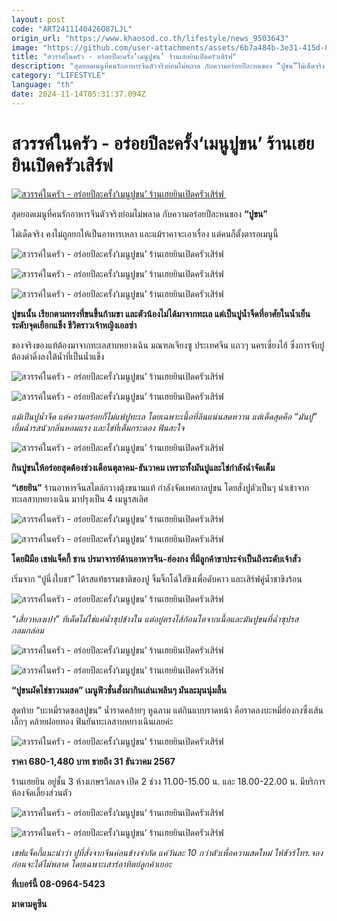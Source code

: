 ```yaml
---
layout: post
code: "ART2411140426O87LJL"
origin_url: "https://www.khaosod.co.th/lifestyle/news_9503643"
image: "https://github.com/user-attachments/assets/6b7a484b-3e31-415d-819c-1bc2c42717e1"
title: "สวรรค์ในครัว - อร่อยปีละครั้ง‘เมนูปูขน’ ร้านเฮยยินเปิดครัวเสิร์ฟ"
description: "สุดยอดเมนูที่คนรักอาหารจีนตัวจริงย่อมไม่พลาด กับความอร่อยปีละหนของ “ปูขน”ไม่เด็ดจริง คงไม่ถูกยกให้เป็นอาหารเหลา และแม้ราคาจะเอาเรื่อง แต่คนก็ตั้งตารอเมนู"
category: "LIFESTYLE"
language: "th"
date: 2024-11-14T05:31:37.094Z
---
```


# สวรรค์ในครัว - อร่อยปีละครั้ง‘เมนูปูขน’ ร้านเฮยยินเปิดครัวเสิร์ฟ

[![สวรรค์ในครัว - อร่อยปีละครั้ง‘เมนูปูขน’ ร้านเฮยยินเปิดครัวเสิร์ฟ ](https://www.khaosod.co.th/wpapp/uploads/2024/11/ปก-สวรรค์-1.jpg "สวรรค์ในครัว - อร่อยปีละครั้ง‘เมนูปูขน’ ร้านเฮยยินเปิดครัวเสิร์ฟ ")](https://www.khaosod.co.th/wpapp/uploads/2024/11/ปก-สวรรค์-1.jpg)

สุดยอดเมนูที่คนรักอาหารจีนตัวจริงย่อมไม่พลาด กับความอร่อยปีละหนของ **“ปูขน”**

ไม่เด็ดจริง คงไม่ถูกยกให้เป็นอาหารเหลา และแม้ราคาจะเอาเรื่อง แต่คนก็ตั้งตารอเมนูนี้

![สวรรค์ในครัว - อร่อยปีละครั้ง‘เมนูปูขน’ ร้านเฮยยินเปิดครัวเสิร์ฟ ](https://www.khaosod.co.th/wpapp/uploads/2024/11/1465174_n.jpg)

![สวรรค์ในครัว - อร่อยปีละครั้ง‘เมนูปูขน’ ร้านเฮยยินเปิดครัวเสิร์ฟ ](https://www.khaosod.co.th/wpapp/uploads/2024/11/บะหมี่ราดซอสปูขน.jpg)

![สวรรค์ในครัว - อร่อยปีละครั้ง‘เมนูปูขน’ ร้านเฮยยินเปิดครัวเสิร์ฟ ](https://www.khaosod.co.th/wpapp/uploads/2024/11/ห้องส่วนตัว.jpg)

**ปูขนนั้น เรียกตามทรงที่ขนขึ้นก้ามขา และตัวน้องไม่ได้มาจากทะเล แต่เป็นปูน้ำจืดที่อาศัยในน้ำเย็นระดับจุดเยือกแข็ง ชีวิตราวเจ้าหญิงเอลซ่า**

ของจริงของแท้ต้องมาจากทะเลสาบหยางเฉิน มณฑลเจียงซู ประเทศจีน แถวๆ นครเซี่ยงไฮ้ ซึ่งการจับปูต้องดำดิ่งลงใต้น้ำที่เป็นน้ำแข็ง

![สวรรค์ในครัว - อร่อยปีละครั้ง‘เมนูปูขน’ ร้านเฮยยินเปิดครัวเสิร์ฟ ](https://www.khaosod.co.th/wpapp/uploads/2024/11/5961153_n.jpg)

![สวรรค์ในครัว - อร่อยปีละครั้ง‘เมนูปูขน’ ร้านเฮยยินเปิดครัวเสิร์ฟ ](https://www.khaosod.co.th/wpapp/uploads/2024/11/ปูขนนึ่ง-2.jpg)

_แม้เป็นปูน้ำจืด แต่ความอร่อยก็ไม่แพ้ปูทะเล โดยเฉพาะเนื้อที่ลีนแน่นสดหวาน แต่เด็ดสุดคือ “มันปู” เยิ้มฉ่ำรสนัวกลิ่นหอมแรง และไข่ที่เต็มกระดอง ฟินสะใจ_

![สวรรค์ในครัว - อร่อยปีละครั้ง‘เมนูปูขน’ ร้านเฮยยินเปิดครัวเสิร์ฟ ](https://www.khaosod.co.th/wpapp/uploads/2024/11/8319063_n.jpg)

**กินปูขนให้อร่อยสุดต้องช่วงเดือนตุลาคม-ธันวาคม เพราะทั้งมันปูและไข่กำลังฉ่ำจัดเต็ม**

**“เฮยยิน”** ร้านอาหารจีนสไตล์กวางตุ้งขนานแท้ กำลังจัดเทศกาลปูขน โดยสั่งปูตัวเป็นๆ นำเข้าจากทะเลสาบหยางเฉิน มาปรุงเป็น 4 เมนูรสเลิศ

![สวรรค์ในครัว - อร่อยปีละครั้ง‘เมนูปูขน’ ร้านเฮยยินเปิดครัวเสิร์ฟ ](https://www.khaosod.co.th/wpapp/uploads/2024/11/40818923_n.jpg)

![สวรรค์ในครัว - อร่อยปีละครั้ง‘เมนูปูขน’ ร้านเฮยยินเปิดครัวเสิร์ฟ ](https://www.khaosod.co.th/wpapp/uploads/2024/11/ปูขนนึ่ง-พร้อมบริการแกะ.jpg)

**โดยฝีมือ เชฟแจ็คกี้ ชาน ปรมาจารย์ด้านอาหารจีน-ฮ่องกง ที่มีลูกค้าขาประจำเป็นถึงระดับเจ้าสัว**

เริ่มจาก “ปูนึ่งใบชา” ได้รสแท้ธรรมชาติของปู จิ้มจิ๊กโฉ่ใส่ขิงเพื่อดับคาว และเสิร์ฟคู่น้ำชาขิงร้อน

![สวรรค์ในครัว - อร่อยปีละครั้ง‘เมนูปูขน’ ร้านเฮยยินเปิดครัวเสิร์ฟ ](https://www.khaosod.co.th/wpapp/uploads/2024/11/เสี่ยวหลงเปา-2.jpg)

_“เสี่ยวหลงเปา” ทีเด็ดไม่ใช่แค่น้ำซุปข้างใน แต่อยู่ตรงไส้ก้อนโตจากเนื้อและมันปูขนที่ฉ่ำซุปรสกลมกล่อม_

![สวรรค์ในครัว - อร่อยปีละครั้ง‘เมนูปูขน’ ร้านเฮยยินเปิดครัวเสิร์ฟ ](https://www.khaosod.co.th/wpapp/uploads/2024/11/462541879_1621981568352116_3569680453068415568_n.jpg)

![สวรรค์ในครัว - อร่อยปีละครั้ง‘เมนูปูขน’ ร้านเฮยยินเปิดครัวเสิร์ฟ ](https://www.khaosod.co.th/wpapp/uploads/2024/11/ปูขนนึ่ง.jpg)

**“ปูขนผัดไข่ขาวนมสด” เมนูฟิวชั่นสั่งมากินเล่นเพลินๆ มันละมุนนุ่มลิ้น**

สุดท้าย “บะหมี่ราดซอสปูขน” น้ำราดคล้ายๆ หูฉลาม แต่กินแบบราดหน้า คือราดลงบะหมี่ฮ่องกงซึ่งเส้นเล็กๆ คล้ายฝอยทอง ฟินยันทะเลสาบหยางเฉินเลยค่ะ

![สวรรค์ในครัว - อร่อยปีละครั้ง‘เมนูปูขน’ ร้านเฮยยินเปิดครัวเสิร์ฟ ](https://www.khaosod.co.th/wpapp/uploads/2024/11/7203596146_n.jpg)

**ราคา 680-1,480 บาท ขายถึง 31 ธันวาคม 2567**

ร้านเฮยยิน อยู่ชั้น 3 ห้างเกษรวิลเลจ เปิด 2 ช่วง 11.00-15.00 น. และ 18.00-22.00 น. มีบริการห้องจัดเลี้ยงส่วนตัว

![สวรรค์ในครัว - อร่อยปีละครั้ง‘เมนูปูขน’ ร้านเฮยยินเปิดครัวเสิร์ฟ ](https://www.khaosod.co.th/wpapp/uploads/2024/11/เชฟแจ็คกี้-ชาน.jpg)

![สวรรค์ในครัว - อร่อยปีละครั้ง‘เมนูปูขน’ ร้านเฮยยินเปิดครัวเสิร์ฟ ](https://www.khaosod.co.th/wpapp/uploads/2024/11/ปูขนผัดไข่ขาวนมสด.jpg)

_เชฟแจ็คกี้แนะนำว่า ปูที่สั่งจากจีนค่อนข้างจำกัด แค่วันละ 10 กว่าตัวเพื่อความสดใหม่ ให้ชัวร์โทร.จองก่อนจะได้ไม่พลาด โดยเฉพาะเสาร์อาทิตย์ลูกค้าเยอะ_

**ที่เบอร์นี้ 08-0964-5423**

**มาดามคูซีน**